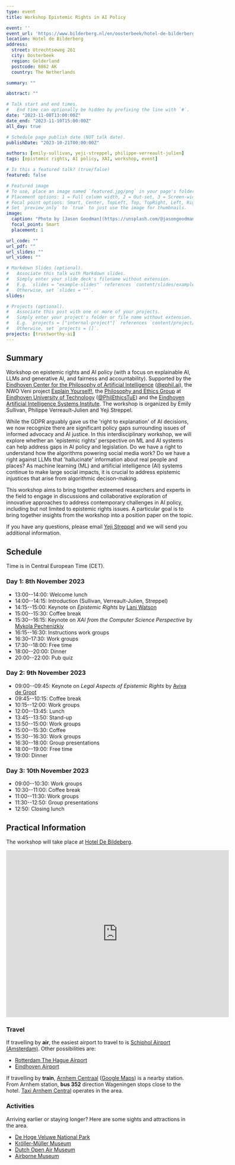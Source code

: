 ```yaml
---
type: event
title: Workshop Epistemic Rights in AI Policy

event: ''
event_url: 'https://www.bilderberg.nl/en/oosterbeek/hotel-de-bilderberg/'
location: Hotel de Bilderberg
address:
  street: Utrechtseweg 261
  city: Oosterbeek
  region: Gelderland
  postcode: 6862 AK
  country: The Netherlands

summary: ""

abstract: ""

# Talk start and end times.
#   End time can optionally be hidden by prefixing the line with `#`.
date: "2023-11-08T13:00:00Z"
date_end: "2023-11-10T15:00:00Z"
all_day: true

# Schedule page publish date (NOT talk date).
publishDate: "2023-10-21T00:00:00Z"

authors: [emily-sullivan, yeji-streppel, philippe-verreault-julien]
tags: [epistemic rights, AI policy, XAI, workshop, event]

# Is this a featured talk? (true/false)
featured: false

# Featured image
# To use, place an image named `featured.jpg/png` in your page's folder.
# Placement options: 1 = Full column width, 2 = Out-set, 3 = Screen-width
# Focal point options: Smart, Center, TopLeft, Top, TopRight, Left, Right, BottomLeft, Bottom, BottomRight
# Set `preview_only` to `true` to just use the image for thumbnails.
image:
  caption: "Photo by [Jason Goodman](https://unsplash.com/@jasongoodman_youxventures) on [Unsplash](https://unsplash.com/photos/Oalh2MojUuk)"
  focal_point: Smart
  placement: 1

url_code: ""
url_pdf: ""
url_slides: ""
url_video: ""

# Markdown Slides (optional).
#   Associate this talk with Markdown slides.
#   Simply enter your slide deck's filename without extension.
#   E.g. `slides = "example-slides"` references `content/slides/example-slides.md`.
#   Otherwise, set `slides = ""`.
slides:

# Projects (optional).
#   Associate this post with one or more of your projects.
#   Simply enter your project's folder or file name without extension.
#   E.g. `projects = ["internal-project"]` references `content/project/deep-learning/index.md`.
#   Otherwise, set `projects = []`.
projects: [trustworthy-ai]
---
```


## Summary

Workshop on epistemic rights and AI policy (with a focus on explainable AI, LLMs and generative AI, and fairness and accountability). Supported by the [Eindhoven Center for the Philosophy of Artificial Intelligence](https://ephil.ai) ([@ephil.ai](https://twitter.com/ephil_ai)), the NWO Veni project [Explain Yourself!](https://www.nwo.nl/en/projects/viveni201f051), the [Philosophy and Ethics Group](https://research.tue.nl/en/organisations/philosophy-ethics) at [Eindhoven University of Technology](https://www.tue.nl/en/) ([@PhilEthicsTuE](https://twitter.com/PhilEthicsTUe)) and the [Eindhoven Artificial Intelligence Systems Institute](https://www.tue.nl/en/research/institutes/eindhoven-artificial-intelligence-systems-institute). The workshop is organized by Emily Sullivan, Philippe Verreault-Julien and Yeji Streppel. 

While the GDPR arguably gave us the 'right to explanation' of AI decisions, we now recognize there are significant policy gaps surrounding issues of informed advocacy and AI justice. In this interdisciplinary workshop, we will explore whether an 'epistemic rights' perspective on ML and AI systems can help address gaps in AI policy and legislation. Do we have a right to understand how the algorithms powering social media work? Do we have a right against LLMs that 'hallucinate' information about real people and places? As machine learning (ML) and artificial intelligence (AI) systems continue to make large social impacts, it is crucial to address epistemic injustices that arise from algorithmic decison-making.

This workshop aims to bring together esteemed researchers and experts in the field to engage in discussions and collaborative exploration of innovative approaches to address contemporary challenges in AI policy, including but not limited to epistemic rights issues. A particular goal is to bring together insights from the workshop into a position paper on the topic.

If you have any questions, please email [Yeji Streppel](mailto:y.j.m.b.k.streppel@tue.nl) and we will send you additional information.

## Schedule

Time is in Central European Time (CET).

### Day 1: 8th November 2023 

- 13:00--14:00: Welcome lunch
- 14:00--14:15: Introduction (Sullivan, Verreault-Julien, Streppel)
- 14:15--15:00: Keynote on *Epistemic Rights* by [Lani Watson](https://www.philosophyofquestions.com/who-is-lani-watson)
- 15:00--15:30: Coffee break
- 15:30--16:15: Keynote on *XAI from the Computer Science Perspective* by [Mykola Pechenizkiy](https://www.tue.nl/en/research/researchers/mykola-pechenizkiy)
- 16:15--16:30: Instructions work groups
- 16:30–17:30: Work groups
- 17:30--18:00: Free time
- 18:00--20:00: Dinner
- 20:00--22:00: Pub quiz

### Day 2: 9th November 2023

- 09:00--09:45: Keynote on *Legal Aspects of Epistemic Rights* by [Aviva de Groot](https://www.tilburguniversity.edu/nl/medewerkers/aviva-degroot)
- 09:45--10:15: Coffee break
- 10:15--12:00: Work groups
- 12:00--13:45: Lunch
- 13:45--13:50: Stand-up
- 13:50--15:00: Work groups
- 15:00--15:30: Coffee
- 15:30--16:30: Work groups
- 16:30--18:00: Group presentations
- 18:00--19:00: Free time
- 19:00: Dinner

### Day 3: 10th November 2023

- 09:00--10:30: Work groups
- 10:30--11:00: Coffee break
- 11:00--11:30: Work groups
- 11:30--12:50: Group presentations
- 12:50: Closing lunch


## Practical Information

The workshop will take place at [Hotel De Bildeberg](https://www.bilderberg.nl/en/oosterbeek/hotel-de-bilderberg/).

<iframe src="https://www.google.com/maps/embed?pb=!1m18!1m12!1m3!1d2456.9230215667135!2d5.81527907664908!3d51.990056671927086!2m3!1f0!2f0!3f0!3m2!1i1024!2i768!4f13.1!3m3!1m2!1s0x47c7af1a3b32acbf%3A0x190e7d091d88b9c5!2sHotel%20de%20Bilderberg!5e0!3m2!1sen!2sca!4v1695978646765!5m2!1sen!2sca" width="600" height="450" style="border:0;" allowfullscreen="" loading="lazy" referrerpolicy="no-referrer-when-downgrade"></iframe>

### Travel

If travelling by **air**, the easiest airport to travel to is [Schiphol Airport (Amsterdam)](https://www.schiphol.nl/en/). Other possibilities are:

- [Rotterdam The Hague Airport](https://www.rotterdamthehagueairport.nl/en/)
- [Eindhoven Airport](https://www.eindhovenairport.nl/en)

If travelling by **train**, [Arnhem Centraal](https://www.ns.nl/en/featured/destinations/arnhem) ([Google Maps](https://maps.app.goo.gl/xevnMoYieWDsCsTDA)) is a nearby station. From Arnhem station, **bus 352** direction Wageningen stops close to the hotel. [Taxi Arnhem Central](https://taxiarnhemcentrale.nl) operates in the area.


### Activities

Arriving earlier or staying longer? Here are some sights and attractions in the area.

- [De Hoge Veluwe National Park](https://www.hogeveluwe.nl/en)
- [Kröller-Müller Museum](https://krollermuller.nl/en)
- [Dutch Open Air Museum](https://www.openluchtmuseum.nl/?taal=en)
- [Airborne Museum](https://www.airbornemuseum.nl/en/home)
